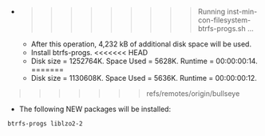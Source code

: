 * >>>>>>>>> Running inst-min-con-filesystem-btrfs-progs.sh ...
  * After this operation, 4,232 kB of additional disk space will be used.
  * Install btrfs-progs.
<<<<<<< HEAD
  * Disk size = 1252764K. Space Used = 5628K. Runtime = 00:00:00:14.
=======
  * Disk size = 1130608K. Space Used = 5636K. Runtime = 00:00:00:12.
>>>>>>> refs/remotes/origin/bullseye
  * The following NEW packages will be installed:
  ```bash
btrfs-progs liblzo2-2
  ```
